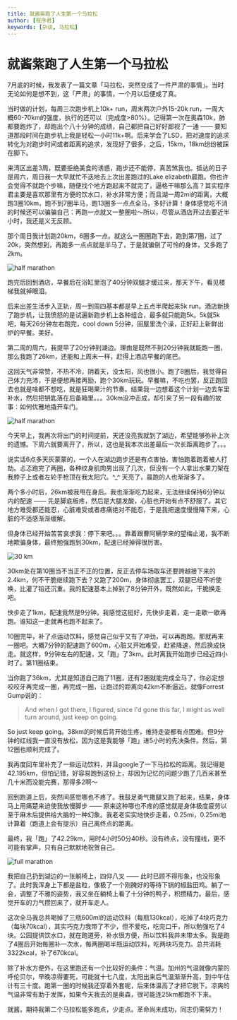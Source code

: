 ```yaml
---
title: 就酱紫跑了人生第一个马拉松
author: [程序君]
keywords: [杂谈, 马拉松]
---
```


# 就酱紫跑了人生第一个马拉松

7月底的时候，我发表了一篇文章「马拉松，突然变成了一件严肃的事情」。当时无论如何是想不到，这「严肃」的事情，一个月以后便成了真。

当时做的计划，每周三次跑步机上10k+ run，周末两次户外15-20k run，一周大概60-70km的强度，执行的还可以（完成度>80%）。记得第一次在奥森10k，肺都要跑炸了，却跑出个八十分钟的成绩，自己都把自己好好鄙视了一通 —— 要知道那段时间在跑步机上我是轻松一小时11k+啊。后来学会了LSD，把对速度的追求转化为对跑步时间或者距离的追求，发现好了很多，之后，15km，18km纷纷被踩在脚下。

来湾区出差3周，既要拒绝美食的诱惑，跑步还不能停，真苦煞我也。抵达的日子是周六，周日我一大早就忙不迭地去上次出差跑过的Lake elizabeth晨跑。你也许会觉得不就跑个步嘛，随便找个地方跑起来不就完了，逼格干嘛那么高？其实程序君主要是喜欢那里有方便的饮水口，补水非常方便；而且湖一周2mi的距离，大概跑3圈10km，跑不到7圈半马，跑13圈多一点点全马，多好计算！身体感觉吃不消的时候还可以骗骗自己：再跑一点就又一整圈啦～所以，尽管从酒店开过去要近半小时，我还是义无反顾。

那个周日我计划跑20km，6圈多一点。就这么一圈圈跑下去，跑到第7圈，过了20k，突然想到，再跑多一点点就是半马了，于是就骗倒了可怜的身体，又多跑了2km。

![half marathon](assets/half_m.jpg)

跑完后回到酒店，早餐后在浴缸里泡了40分钟双腿才缓过来，那天下午，看见楼梯我就掉眼泪。

后来出差生活步入正轨，周一到周四基本都是早上五点半爬起来5k run。酒店新换了跑步机，让我愤怒的是试遍新跑步机上各种组合，最多就只能跑5k。5k就5k吧，每天26分钟左右跑完，cool down 5分钟，回屋里洗个澡，正好赶上新鲜出炉的早餐。美好。

第二周的周六，我提早了20分钟到湖边。理由是既然不到20分钟我就能跑一圈，那么我跑了26km，还能和上周末一样，赶得上酒店早餐的尾巴。

这回天气非常赞，不热不冷，阴着天，没太阳，风也很小。跑了8圈后，我觉得自己体力充沛，于是便想再接再励，跑个30km玩玩。早餐嘛，不吃也罢，反正跑回去也就是啥都不想吃，就是狂喝果汁的节奏。结果我一边想着这个计划一边去车里补水，然后把钥匙落在后备箱里。。。30km没冲击成，却引来了另一段有趣的故事：如何优雅地撬开车门。

![half marathon](assets/half_m1.jpg)

今天早上，我再次将出门的时间提前，天还没亮我就到了湖边，希望能够弥补上次的遗憾。下周六就要离开了，所以，这也是我本次出差最后一次长距离跑步了。。。

说实话6点多天灰蒙蒙的，一个人在湖边跑步还是有点害怕，害怕跑着跑着被人打劫。忐忑跑完了两圈，各种纹身肌肉男出现了几次，但没有一个人拿出水果刀架在我脖子上或者左轮手枪顶在我太阳穴。^_^ 天亮了，晨跑的人也渐渐多了。

两个多小时后，26km被我甩在身后。我也渐渐吃力起来，无法继续保持6分钟以内的配速 —— 先是脚底板疼，然后是大腿发酸，心脏也开始有点不舒服了。其它地方难受都还能忍，心脏难受或者疼痛绝对不能忍，于是我把速度慢慢降下来，心脏的不适感渐渐缓解。

但身体已经开始苦苦哀求我：停下来吧。。。靠着跟曹阿瞒学来的望梅止渴，我不断地欺骗身体，最终勉强跑到30km，配速已经掉得很厉害。

![30 km](assets/thirtyk.jpg)

30km处在第10圈当不当正不正的位置，反正去停车场取车还要跨越接下来的2.4km，何不干脆继续跑下去？又跑了200m，身体彻底罢工，双腿已经不听使唤，比灌了铅还沉重。我的配速基本上掉到了8分钟开外，既然如此，干脆换走吧。

快步走了1km，配速竟然是9分钟。我感觉这挺好，先快步走着，走一走歇一歇再跑。谁知这一走就再也跑不起来了。

10圈完毕，补了点运动饮料，感觉自己似乎又有了冲劲，可以再跑跑。那就再来一圈吧。大概7分钟的配速跑了600m，心脏又开始难受，赶紧降速，然后换成快走。就这样，9分钟左右的配速，又「跑」了3km。此时离我开始跑步已经近四小时了。第11圈结束。

当你跑了36km，尤其是知道自己跑了11圈，还有2圈就能完成全马了，你必定想咬咬牙再完成一圈，再完成一圈，让跑过的距离向42km不断逼近。就像Forrest Gump说的：

> And when I got there, I figured, since I'd gone this far, I might as well turn around, just keep on going.

So just keep going。38km的时候后背开始生疼，维持走姿都有点困难。但9分钟的红线我一直没有放松，因为这是我能够「跑」进5小时的先决条件。然后，第12圈也顺利完成了。

我再度回车里补充了一些运动饮料，并且google了一下马拉松的距离。我记得是42.195km，但怕记错，好容易跑到这份上，却因为记忆的问题少跑了几百米甚至几十米而没能完赛，那得多2啊～

回到跑道上后，突然间感觉哪也不疼了。我鼓足勇气撒腿又跑了起来，结果，身体马上用痛楚来迫使我放慢脚步 —— 原来这种哪也不疼的感觉就是身体极度疲劳以至于麻木后提供给大脑的一种幻象。我老老实实地快步走着，0.25mi，0.25mi地计算着（跑道上会有提示）自己离终点的距离。

最终，我「跑」了42.29km，用时4小时50分40秒。没有终点，没有撞线，更不可能有掌声，只有自己默默地祝贺自己。

![full marathon](assets/full_m.jpg)

我把自己扔到湖边的一张躺椅上，四仰八叉 —— 此时已顾不得形象，也没形象了。此时我浑身上下都是盐粒，像极了一个刚腌好的等待下锅的椒盐田鸡。躺了一会，调整了不雅的姿势，我又坐在躺椅上看了十分钟的鸭子，积攒精力。最后，感觉开车的力气攒回来了，就开车走人。

这次全马我总共喝掉了三瓶600ml的运动饮料（每瓶130kcal），吃掉了4块巧克力（每块70kcal），其实巧克力我带了不少，但不爱吃，吃完口干，所以勉强吃了4块。公园提供饮水口，就在跑道旁，补水很方便，所以饮料我并未带太多。我是跑了4圈后开始每圈补一次水，每两圈喝半瓶运动饮料，吃两块巧克力。总共消耗3322kcal，补了670kcal。

除了补水方便外，在这里跑还有一个比较好的条件：气温。加州的气温就像内蒙的呼伦贝尔，早晚凉得要死，可能就十七八度，太阳出来后气温渐渐升高，到中午估计有三十度。跑第一圈的时候我还穿着外套呢，后来体温高了才把它脱下。凉爽的气温非常有助于发挥，如果今天我去的是奥森，很可能连25km都跑不下来。

就酱。期待我第二个马拉松能多跑点，少走点。革命尚未成功，同志仍需努力！
